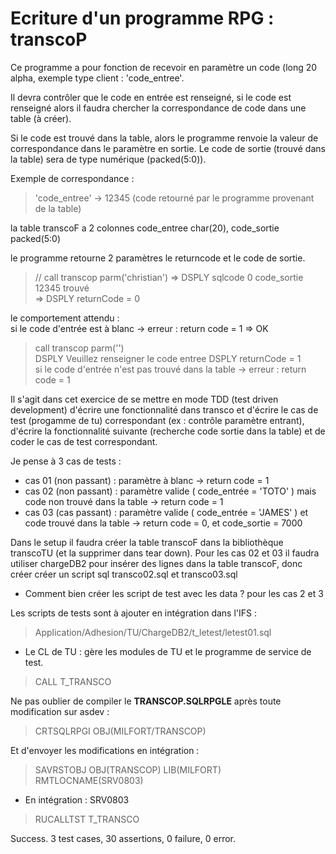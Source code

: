 # Ecriture d'un programme RPG : transcoP


Ce programme a pour fonction de recevoir en paramètre un code (long 20 alpha, exemple type client : 'code_entree'.

Il devra contrôler que le code en entrée est renseigné, si le code est renseigné alors il faudra chercher la correspondance de code dans une table (à créer).

 Si le code est trouvé dans la table, alors le programme renvoie la valeur de correspondance dans le paramètre en sortie.
 Le code de sortie (trouvé dans la table) sera de type numérique (packed(5:0)).
 
Exemple de correspondance :
>  'code_entree'  -> 12345 (code retourné par le programme provenant de la table)


la table transcoF a 2 colonnes code_entree char(20), code_sortie packed(5:0)

le programme retourne 2 paramètres le returncode et le code de sortie.

> // call transcop parm('christian')
> =>  DSPLY  sqlcode 0 code_sortie 12345 trouvé    
> =>  DSPLY  returnCode = 0                        

le comportement attendu :   	
si le code d'entrée est à blanc -> erreur : return code = 1
=> OK
> call transcop parm('')                           
> DSPLY  Veuillez renseigner le code entree 
> DSPLY  returnCode = 1                            
si le code d'entrée n'est pas trouvé dans la table -> erreur : return code = 1

Il s'agit dans cet exercice de se mettre en mode TDD (test driven development) d'écrire une fonctionnalité dans transco et d'écrire le cas de test (progamme de tu) correspondant (ex : contrôle paramètre entrant), d'écrire la fonctionnalité suivante (recherche code sortie dans la table) et de coder le cas de test correspondant.

Je pense à 3 cas de tests :
- cas 01 (non passant) : paramètre à blanc -> return code  = 1
- cas 02 (non passant) : paramètre valide ( code_entrée = 'TOTO' ) mais code non trouvé dans la table -> return code = 1
- cas 03 (cas passant) : paramètre valide ( code_entrée = 'JAMES' ) et code trouvé dans la table -> return code = 0, et code_sortie = 7000

Dans le setup il faudra créer la table transcoF dans la bibliothèque transcoTU (et la supprimer dans tear down).
Pour les cas 02 et 03 il faudra utiliser chargeDB2 pour insérer des lignes dans la table transcoF, donc créer créer un script sql transco02.sql et  transco03.sql


- Comment bien créer les script de test avec les data ? pour les cas 2 et 3

Les scripts de tests sont à ajouter en intégration dans l'IFS : 
> Application/Adhesion/TU/ChargeDB2/t_letest/letest01.sql

- Le CL de TU : gère les modules de TU et le programme de service de test.
> CALL T_TRANSCO

Ne pas oublier de compiler le **TRANSCOP.SQLRPGLE** après toute modification sur asdev : 
> CRTSQLRPGI OBJ(MILFORT/TRANSCOP)

Et d'envoyer les modifications en intégration : 
> SAVRSTOBJ OBJ(TRANSCOP) LIB(MILFORT) RMTLOCNAME(SRV0803)  

- En intégration : SRV0803
> RUCALLTST T_TRANSCO  

 Success. 3 test cases, 30 assertions, 0 failure, 0 error.        


